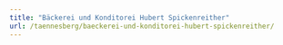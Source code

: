 ```yaml
---
title: "Bäckerei und Konditorei Hubert Spickenreither"
url: /taennesberg/baeckerei-und-konditorei-hubert-spickenreither/
---
```

